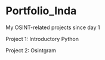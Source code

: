 # Portfolio_Inda
My OSINT-related projects since day 1

Project 1: Introductory Python

Project 2: Osintgram

